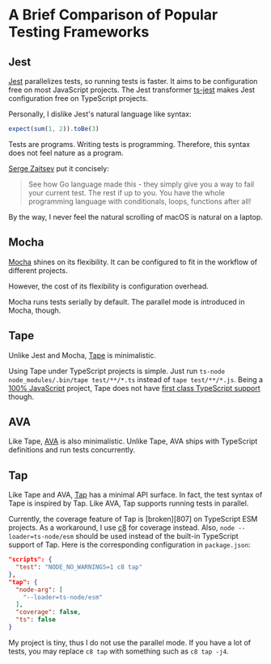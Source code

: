 # A Brief Comparison of Popular Testing Frameworks 

## Jest

[Jest] parallelizes tests, so running tests is faster.
It aims to be configuration free on most JavaScript projects.
The Jest transformer [ts-jest] makes Jest configuration free on TypeScript projects. 

[Jest]: https://jestjs.io/
[ts-jest]: https://github.com/kulshekhar/ts-jest

Personally, I dislike Jest's natural language like syntax:

```js
expect(sum(1, 2)).toBe(3)
```

Tests are programs.
Writing tests is programming.
Therefore, this syntax does not feel nature as a program.

[Serge Zaitsev][zserge] put it concisely:

> See how Go language made this - they simply give you a way to fail your current test.
> The rest if up to you.
> You have the whole programming language with conditionals, loops, functions after all!

[zserge]: https://zserge.com/posts/minimal-testing/

By the way, I never feel the natural scrolling of macOS is natural on a laptop.

## Mocha

[Mocha] shines on its flexibility.
It can be configured to fit in the workflow of different projects.

[Mocha]: https://mochajs.org/

However, the cost of its flexibility is configuration overhead.

Mocha runs tests serially by default.
The parallel mode is introduced in Mocha, though.

## Tape

Unlike Jest and Mocha, [Tape] is minimalistic.

[Tape]: https://github.com/substack/tape

Using Tape under TypeScript projects is simple.
Just run `ts-node node_modules/.bin/tape test/**/*.ts` instead of `tape test/**/*.js`.
Being a [100% JavaScript] project, Tape does not have [first class TypeScript support] though.

[100% JavaScript]: /_drafts/100-percent-js/
[first class TypeScript support]: https://github.com/substack/tape/issues/577

## AVA

Like Tape, [AVA] is also minimalistic.
Unlike Tape, AVA ships with TypeScript definitions and run tests concurrently.

[AVA]: https://github.com/avajs/ava

## Tap

Like Tape and AVA, [Tap] has a minimal API surface.
In fact, the test syntax of Tape is inspired by Tap.
Like AVA, Tap supports running tests in parallel.

[Tap]: https://node-tap.org/

Currently, the coverage feature of Tap is [broken][807] on TypeScript ESM projects.
As a workaround, I use [c8] for coverage instead.
Also, `node --loader=ts-node/esm` should be used
instead of the built-in TypeScript support of Tap.
Here is the corresponding configuration in `package.json`:

```json
"scripts": {
  "test": "NODE_NO_WARNINGS=1 c8 tap"
},
"tap": {
  "node-arg": [
    "--loader=ts-node/esm"
  ],
  "coverage": false,
  "ts": false
}
```

[c8]: https://www.npmjs.com/package/c8

My project is tiny, thus I do not use the parallel mode.
If you have a lot of tests, you may replace `c8 tap` with something such as `c8 tap -j4`.
